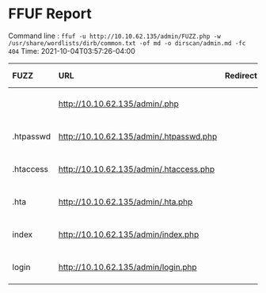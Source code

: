 # FFUF Report

  Command line : `ffuf -u http://10.10.62.135/admin/FUZZ.php -w /usr/share/wordlists/dirb/common.txt -of md -o dirscan/admin.md -fc 404`
  Time: 2021-10-04T03:57:26-04:00

  | FUZZ | URL | Redirectlocation | Position | Status Code | Content Length | Content Words | Content Lines | Content Type | ResultFile |
  | :- | :-- | :--------------- | :---- | :------- | :---------- | :------------- | :------------ | :--------- | :----------- |
  |  | http://10.10.62.135/admin/.php |  | 1 | 403 | 277 | 20 | 10 | text/html; charset=iso-8859-1 |  |
  | .htpasswd | http://10.10.62.135/admin/.htpasswd.php |  | 13 | 403 | 277 | 20 | 10 | text/html; charset=iso-8859-1 |  |
  | .htaccess | http://10.10.62.135/admin/.htaccess.php |  | 12 | 403 | 277 | 20 | 10 | text/html; charset=iso-8859-1 |  |
  | .hta | http://10.10.62.135/admin/.hta.php |  | 11 | 403 | 277 | 20 | 10 | text/html; charset=iso-8859-1 |  |
  | index | http://10.10.62.135/admin/index.php |  | 2017 | 200 | 21734 | 5468 | 453 | text/html; charset=UTF-8 |  |
  | login | http://10.10.62.135/admin/login.php |  | 2347 | 200 | 5657 | 755 | 122 | text/html; charset=UTF-8 |  |
  